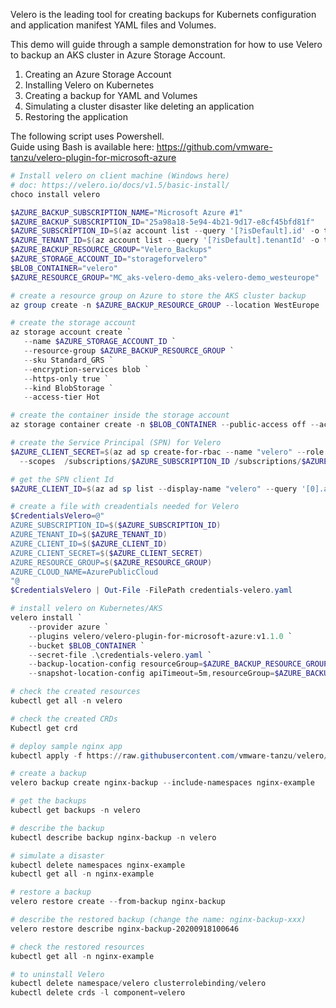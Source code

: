 Velero is the leading tool for creating backups for Kubernets configuration and application manifest YAML files and Volumes.

This demo will guide through a sample demonstration for how to use Velero to backup an AKS cluster in Azure Storage Account.  

1) Creating an Azure Storage Account
2) Installing Velero on Kubernetes 
3) Creating a backup for YAML and Volumes
4) Simulating a cluster disaster like deleting an application
5) Restoring the application  

The following script uses Powershell.  
Guide using Bash is available here: https://github.com/vmware-tanzu/velero-plugin-for-microsoft-azure  
  
```powershell
# Install velero on client machine (Windows here)
# doc: https://velero.io/docs/v1.5/basic-install/
choco install velero

$AZURE_BACKUP_SUBSCRIPTION_NAME="Microsoft Azure #1"
$AZURE_BACKUP_SUBSCRIPTION_ID="25a98a18-5e94-4b21-9d17-e8cf45bfd81f"
$AZURE_SUBSCRIPTION_ID=$(az account list --query '[?isDefault].id' -o tsv)
$AZURE_TENANT_ID=$(az account list --query '[?isDefault].tenantId' -o tsv)
$AZURE_BACKUP_RESOURCE_GROUP="Velero_Backups"
$AZURE_STORAGE_ACCOUNT_ID="storageforvelero"
$BLOB_CONTAINER="velero"
$AZURE_RESOURCE_GROUP="MC_aks-velero-demo_aks-velero-demo_westeurope"

# create a resource group on Azure to store the AKS cluster backup
az group create -n $AZURE_BACKUP_RESOURCE_GROUP --location WestEurope

# create the storage account
az storage account create `
   --name $AZURE_STORAGE_ACCOUNT_ID `
   --resource-group $AZURE_BACKUP_RESOURCE_GROUP `
   --sku Standard_GRS `
   --encryption-services blob `
   --https-only true `
   --kind BlobStorage `
   --access-tier Hot

# create the container inside the storage account
az storage container create -n $BLOB_CONTAINER --public-access off --account-name $AZURE_STORAGE_ACCOUNT_ID

# create the Service Principal (SPN) for Velero
$AZURE_CLIENT_SECRET=$(az ad sp create-for-rbac --name "velero" --role "Contributor" --query 'password' -o tsv `
  --scopes  /subscriptions/$AZURE_SUBSCRIPTION_ID /subscriptions/$AZURE_BACKUP_SUBSCRIPTION_ID)

# get the SPN client Id
$AZURE_CLIENT_ID=$(az ad sp list --display-name "velero" --query '[0].appId' -o tsv)

# create a file with creadentials needed for Velero
$CredentialsVelero=@"
AZURE_SUBSCRIPTION_ID=$($AZURE_SUBSCRIPTION_ID)
AZURE_TENANT_ID=$($AZURE_TENANT_ID)
AZURE_CLIENT_ID=$($AZURE_CLIENT_ID)
AZURE_CLIENT_SECRET=$($AZURE_CLIENT_SECRET)
AZURE_RESOURCE_GROUP=$($AZURE_RESOURCE_GROUP)
AZURE_CLOUD_NAME=AzurePublicCloud
"@
$CredentialsVelero | Out-File -FilePath credentials-velero.yaml

# install velero on Kubernetes/AKS
velero install `
    --provider azure `
    --plugins velero/velero-plugin-for-microsoft-azure:v1.1.0 `
    --bucket $BLOB_CONTAINER `
    --secret-file .\credentials-velero.yaml `
    --backup-location-config resourceGroup=$AZURE_BACKUP_RESOURCE_GROUP,storageAccount=$AZURE_STORAGE_ACCOUNT_ID,subscriptionId=$AZURE_BACKUP_SUBSCRIPTION_ID `
    --snapshot-location-config apiTimeout=5m,resourceGroup=$AZURE_BACKUP_RESOURCE_GROUP,subscriptionId=$AZURE_BACKUP_SUBSCRIPTION_ID

# check the created resources
kubectl get all -n velero

# check the created CRDs
Kubectl get crd

# deploy sample nginx app
kubectl apply -f https://raw.githubusercontent.com/vmware-tanzu/velero/main/examples/nginx-app/base.yaml

# create a backup
velero backup create nginx-backup --include-namespaces nginx-example

# get the backups
kubectl get backups -n velero

# describe the backup
kubectl describe backup nginx-backup -n velero

# simulate a disaster
kubectl delete namespaces nginx-example
kubectl get all -n nginx-example

# restore a backup
velero restore create --from-backup nginx-backup

# describe the restored backup (change the name: nginx-backup-xxx)
velero restore describe nginx-backup-20200918100646

# check the restored resources
kubectl get all -n nginx-example

# to uninstall Velero
kubectl delete namespace/velero clusterrolebinding/velero
kubectl delete crds -l component=velero
```
